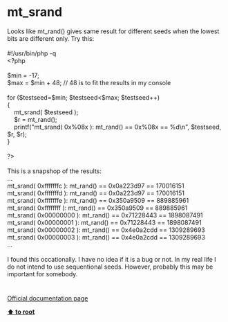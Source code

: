 # mt_srand




<div class="phpcode"><span class="html">
Looks like mt_rand() gives same result for different seeds when the lowest bits are different only. Try this:<br><br>#!/usr/bin/php -q<br><span class="default">&lt;?php<br><br>$min </span><span class="keyword">= -</span><span class="default">17</span><span class="keyword">;<br></span><span class="default">$max </span><span class="keyword">= </span><span class="default">$min </span><span class="keyword">+ </span><span class="default">48</span><span class="keyword">; </span><span class="comment">// 48 is to fit the results in my console<br><br></span><span class="keyword">for (</span><span class="default">$testseed</span><span class="keyword">=</span><span class="default">$min</span><span class="keyword">; </span><span class="default">$testseed</span><span class="keyword">&lt;</span><span class="default">$max</span><span class="keyword">; </span><span class="default">$testseed</span><span class="keyword">++)<br>{<br>&#xA0; &#xA0; </span><span class="default">mt_srand</span><span class="keyword">( </span><span class="default">$testseed </span><span class="keyword">);<br>&#xA0; &#xA0; </span><span class="default">$r </span><span class="keyword">= </span><span class="default">mt_rand</span><span class="keyword">();<br>&#xA0; &#xA0; </span><span class="default">printf</span><span class="keyword">(</span><span class="string">&quot;mt_srand( 0x%08x ): mt_rand() == 0x%08x == %d\n&quot;</span><span class="keyword">, </span><span class="default">$testseed</span><span class="keyword">, </span><span class="default">$r</span><span class="keyword">, </span><span class="default">$r</span><span class="keyword">);<br>}<br><br></span><span class="default">?&gt;<br></span><br>This is a snapshop of the results:<br>...<br>mt_srand( 0xfffffffc ): mt_rand() == 0x0a223d97 == 170016151<br>mt_srand( 0xfffffffd ): mt_rand() == 0x0a223d97 == 170016151<br>mt_srand( 0xfffffffe ): mt_rand() == 0x350a9509 == 889885961<br>mt_srand( 0xffffffff ): mt_rand() == 0x350a9509 == 889885961<br>mt_srand( 0x00000000 ): mt_rand() == 0x71228443 == 1898087491<br>mt_srand( 0x00000001 ): mt_rand() == 0x71228443 == 1898087491<br>mt_srand( 0x00000002 ): mt_rand() == 0x4e0a2cdd == 1309289693<br>mt_srand( 0x00000003 ): mt_rand() == 0x4e0a2cdd == 1309289693<br>...<br><br>I found this occationally. I have no idea if it is a bug or not. In my real life I do not intend to use sequentional seeds. However, probably this may be important for somebody.</span>
</div>
  

#

[Official documentation page](https://www.php.net/manual/en/function.mt-srand.php)

**[⬆ to root](/)**